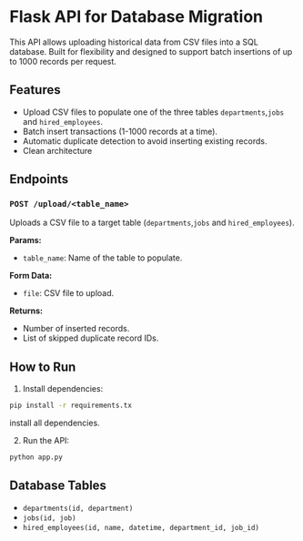 # Flask API for Database Migration

This API allows uploading historical data from CSV files into a SQL database. Built for flexibility and designed to support batch insertions of up to 1000 records per request.

## Features

- Upload CSV files to populate one of the three tables `departments`,`jobs` and `hired_employees`.
- Batch insert transactions (1-1000 records at a time).
- Automatic duplicate detection to avoid inserting existing records.
- Clean architecture

## Endpoints

### `POST /upload/<table_name>`
Uploads a CSV file to a target table (`departments`,`jobs` and `hired_employees`).

**Params:**
- `table_name`: Name of the table to populate.

**Form Data:**
- `file`: CSV file to upload.

**Returns:**
- Number of inserted records.
- List of skipped duplicate record IDs.


## How to Run

1. Install dependencies:

```bash
pip install -r requirements.tx
```
install all dependencies.

2. Run the API:

```bash
python app.py
```

## Database Tables

- `departments(id, department)`
- `jobs(id, job)`
- `hired_employees(id, name, datetime, department_id, job_id)`